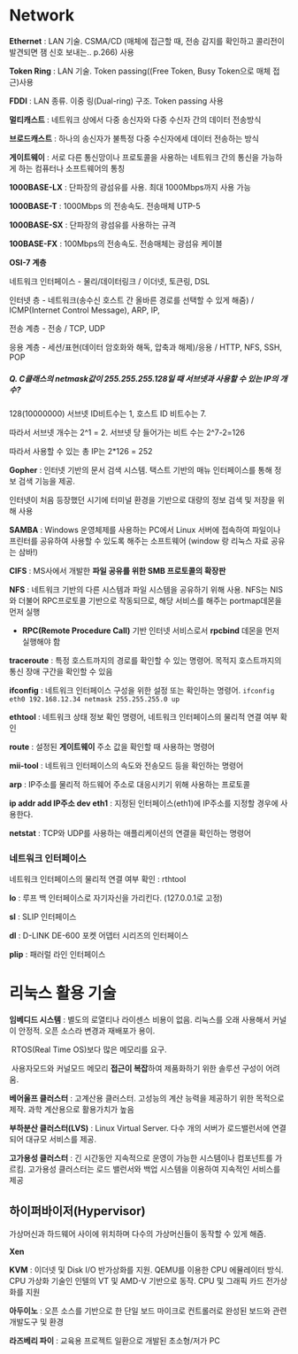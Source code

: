 # Network



**Ethernet** : LAN 기술. CSMA/CD (매체에 접근할 때, 전송 감지를 확인하고 콜리전이 발견되면 잼 신호 보내는.. p.266) 사용

**Token Ring** : LAN 기술. Token passing((Free Token, Busy Token으로 매체 접근)사용

**FDDI** : LAN 종류. 이중 링(Dual-ring) 구조. Token passing 사용



**멀티캐스트** : 네트워크 상에서 다중 송신자와 다중 수신자 간의 데이터 전송방식

**브로드캐스트** : 하나의 송신자가 불특정 다중 수신자에세 데이터 전송하는 방식

**게이트웨이** : 서로 다른 통신망이나 프로토콜을 사용하는 네트워크 간의 통신을 가능하게 하는 컴퓨터나 소프트웨어의 통칭



**1000BASE-LX** : 단파장의 광섬유를 사용. 최대 1000Mbps까지 사용 가능

**1000BASE-T** : 1000Mbps 의 전송속도. 전송매체 UTP-5

**1000BASE-SX** : 단파장의 광섬유를 사용하는 규격

**100BASE-FX** : 100Mbps의 전송속도. 전송매체는 광섬유 케이블



**OSI-7 계층**  

네트워크 인터페이스 - 물리/데이터링크														/ 이더넷, 토큰링, DSL

인터넷 층 - 네트워크(송수신 호스트 간 올바른 경로를 선택할 수 있게 해줌)		/ ICMP(Internet Control Message), ARP, IP,

전송 계층 - 전송																						/ TCP, UDP

응용 계층 - 세션/표현(데이터 암호화와 해독, 압축과 해제)/응용						/ HTTP, NFS, SSH, POP



##### Q. C클래스의 netmask값이 255.255.255.128일 때 서브넷과 사용할 수 있는 IP의 개수? 

128(10000000) 서브넷 ID비트수는 1, 호스트 ID 비트수는 7.

따라서 서브넷 개수는 2^1 = 2. 서브넷 당 들어가는 비트 수는 2^7-2=126

따라서 사용할 수 있는 총 IP는 2*126 = 252



**Gopher** : 인터넷 기반의 문서 검색 시스템. 택스트 기반의 매뉴 인터페이스를 통해 정보 검색 기능을 제공.

인터넷이 처음 등장했던 시기에 터미널 환경을 기반으로 대량의 정보 검색 및 저장을 위해 사용



**SAMBA** : Windows 운영체제를 사용하는 PC에서 Linux 서버에 접속하여 파일이나 프린터를 공유하여 사용할 수 있도록 해주는 소프트웨어 (window 랑 리눅스 자료 공유는 삼바!)

**CIFS** : MS사에서 개발한 **파일 공유를 위한 SMB 프로토콜의 확장판**



**NFS** : 네트워크 기반의 다른 시스템과 파일 시스템을 공유하기 위해 사용. NFS는 NIS와 더불어 RPC프로토콜 기반으로 작동되므로, 해당 서비스를 해주는 portmap데몬을 먼저 실행

- **RPC(Remote Procedure Call)** 기반 인터넷 서비스로서 **rpcbind** 데몬을 먼저 실행해야 함



**traceroute** : 특정 호스트까지의 경로를 확인할 수 있는 명령어. 목적지 호스트까지의 통신 장애 구간을 확인할 수 있음

**ifconfig** : 네트워크 인터페이스 구성을 위한 설정 또는 확인하는 명령어. `ifconfig eth0 192.168.12.34 netmask 255.255.255.0 up`

**ethtool** : 네트워크 상태 정보 확인 명령어, 네트워크 인터페이스의 물리적 연결 여부 확인

**route** : 설정된 **게이트웨이** 주소 값을 확인할 때 사용하는 명령어

**mii-tool** : 네트워크 인터페이스의 속도와 전송모드 등을 확인하는 명령어

**arp** : IP주소를 물리적 하드웨어 주소로 대응시키기 위해 사용하는 프로토콜

**ip addr add IP주소 dev eth1** : 지정된 인터페이스(eth1)에 IP주소를 지정할 경우에 사용한다.

**netstat** : TCP와 UDP를 사용하는 애플리케이션의 연결을 확인하는 명령어



### 네트워크 인터페이스

네트워크 인터페이스의 물리적 연결 여부 확인 : rthtool

**lo** : 루프 백 인터페이스로 자기자신을 가리킨다. (127.0.0.1로 고정)

**sl** : SLIP 인터페이스

**dl** : D-LINK DE-600 포켓 어뎁터 시리즈의 인터페이스

**plip** : 패러럴 라인 인터페이스







# 리눅스 활용 기술

**임베디드 시스템** : 별도의 로열티나 라이센스 비용이 없음. 리눅스를 오래 사용해서 커널이 안정적. 오픈 소스라 변경과 재배포가 용이.

​							RTOS(Real Time OS)보다 많은 메모리를 요구. 

​							사용자모드와 커널모드 메모리 **접근이 복잡**하여 제품화하기 위한 솔루션 구성이 어려움.

**베어울프 클러스터** : 고계산용 클러스터. 고성능의 계산 능력을 제공하기 위한 목적으로 제작. 과학 계산용으로 활용가치가 높음

**부하분산 클러스터(LVS)** : Linux Virtual Server. 다수 개의 서버가 로드밸런서에 연결되어 대규모 서비스를 제공.

**고가용성 클러스터** : 긴 시간동안 지속적으로 운영이 가능한 시스템이나 컴포넌트를 가르킴. 고가용성 클러스터는 로드 밸런서와 백업 시스템을 이용하여 지속적인 서비스를 제공



## 하이퍼바이저(Hypervisor)

 가상머신과 하드웨어 사이에 위치하며 다수의 가상머신들이 동작할 수 있게 해즘.

**Xen**

**KVM** : 이더넷 및 Disk I/O 반가상화를 지원. QEMU를 이용한 CPU 에뮬레이터 방식. CPU 가상화 기술인 인텔의 VT 및 AMD-V 기반으로 동작. CPU 및 그래픽 카드 전가상화를 지원



**아두이노** : 오픈 소스를 기반으로 한 단일 보드 마이크로 컨트롤러로 완성된 보드와 관련 개발도구 및 환경

**라즈베리 파이** : 교육용 프로젝트 일환으로 개발된 초소형/저가 PC

